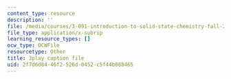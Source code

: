 ```yaml
---
content_type: resource
description: ''
file: /media/courses/3-091-introduction-to-solid-state-chemistry-fall-2018/2f7d6d8446f2526d0452c5f44b088465_1rgmGwAqMYc.srt
file_type: application/x-subrip
learning_resource_types: []
ocw_type: OCWFile
resourcetype: Other
title: 3play caption file
uid: 2f7d6d84-46f2-526d-0452-c5f44b088465
---
```

